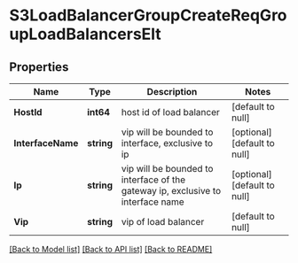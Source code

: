 # S3LoadBalancerGroupCreateReqGroupLoadBalancersElt

## Properties
Name | Type | Description | Notes
------------ | ------------- | ------------- | -------------
**HostId** | **int64** | host id of load balancer | [default to null]
**InterfaceName** | **string** | vip will be bounded to interface, exclusive to ip | [optional] [default to null]
**Ip** | **string** | vip will be bounded to interface of the gateway ip, exclusive to interface name | [optional] [default to null]
**Vip** | **string** | vip of load balancer | [default to null]

[[Back to Model list]](../README.md#documentation-for-models) [[Back to API list]](../README.md#documentation-for-api-endpoints) [[Back to README]](../README.md)


